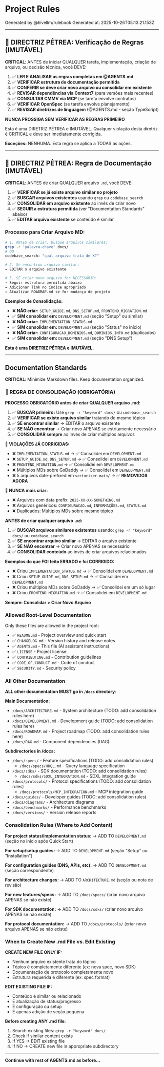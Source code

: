 <!-- RULEBOOK:START -->

# Project Rules

Generated by @hivellm/rulebook
Generated at: 2025-10-26T05:13:21.153Z

---

## 🚨 DIRECTRIZ PÉTREA: Verificação de Regras (IMUTÁVEL)

**CRITICAL**: ANTES de iniciar QUALQUER tarefa, implementação, criação de arquivo, ou decisão técnica, você DEVE:

1. ✅ **LER E ANALISAR as regras completas em @AGENTS.md**
2. ✅ **VERIFICAR estrutura de documentação permitida**
3. ✅ **CONFERIR se deve criar novo arquivo ou consolidar em existente**
4. ✅ **REVISAR dependências via Context7** (para versões mais recentes)
5. ✅ **CONSULTAR CMMV via MCP** (se tarefa envolve contratos)
6. ✅ **VERIFICAR OpenSpec** (se tarefa envolve planejamento)
7. ✅ **REVISAR diretrizes de linguagem** (@AGENTS.md - seção TypeScript)

**NUNCA PROSSIGA SEM VERIFICAR AS REGRAS PRIMEIRO**

Esta é uma DIRETRIZ PÉTREA e IMUTÁVEL. Qualquer violação desta diretriz é CRITICAL e deve ser imediatamente corrigida.

**Exceções:** NENHUMA. Esta regra se aplica a TODAS as ações.

---

## 🚨 DIRECTRIZ PÉTREA: Regra de Documentação (IMUTÁVEL)

**CRITICAL**: ANTES de criar QUALQUER arquivo `.md`, você DEVE:

1. ✅ **VERIFICAR se já existe arquivo similar no projeto**
2. ✅ **BUSCAR arquivos existentes** usando `grep` ou `codebase_search`
3. ✅ **CONSOLIDAR em arquivo existente** ao invés de criar novo
4. ✅ **SEGUIR a estrutura permitida** (ver "Documentation Standards" abaixo)
5. ✅ **EDITAR arquivo existente** se conteúdo é similar

### Processo para Criar Arquivo MD:

```bash
# 1. ANTES de criar, busque arquivos similares:
grep -r "palavra-chave" docs/
# OU
codebase_search: "qual arquivo trata de X?"

# 2. Se encontrou arquivo similar:
→ EDITAR o arquivo existente

# 3. SE criar novo arquivo for NECESSÁRIO:
→ Seguir estrutura permitida abaixo
→ Adicionar link no índice apropriado
→ Atualizar ROADMAP.md se for mudança de projeto
```

**Exemplos de Consolidação:**

- ❌ **NÃO criar:** `SETUP_GUIDE.md`, `DNS_SETUP.md`, `FRONTEND_MIGRATION.md`
- ✅ **SIM consolidar em:** `DEVELOPMENT.md` (seção "Setup" ou similar)
- ❌ **NÃO criar:** `IMPLEMENTATION_STATUS.md`
- ✅ **SIM consolidar em:** `DEVELOPMENT.md` (seção "Status" no início)
- ❌ **NÃO criar:** `CONFIGURACAO_DOMINIOS.md`, `DOMINIOS_INFO.md` (duplicados)
- ✅ **SIM consolidar em:** `DEVELOPMENT.md` (seção "DNS Setup")

**Esta é uma DIRETRIZ PÉTREA e IMUTÁVEL.**

---

## Documentation Standards

**CRITICAL**: Minimize Markdown files. Keep documentation organized.

### 🚨 REGRA DE CONSOLIDAÇÃO (OBRIGATÓRIA)

**PROCESSO OBRIGATÓRIO antes de criar QUALQUER arquivo .md:**

1. ✅ **BUSCAR primeiro:** Use `grep -r "keyword" docs/` ou `codebase_search`
2. ✅ **VERIFICAR se existe arquivo similar** tratando do mesmo tópico
3. ✅ **SE encontrar similar** → EDITAR o arquivo existente
4. ✅ **SE NÃO encontrar** → Criar novo APENAS se estritamente necessário
5. ✅ **CONSOLIDAR sempre** ao invés de criar múltiplos arquivos

**🚨 VIOLAÇÕES JÁ CORRIGIDAS:**

- ❌ `IMPLEMENTATION_STATUS.md` → ✅ Consolidei em `DEVELOPMENT.md`
- ❌ `SETUP_GUIDE.md`, `DNS_SETUP.md` → ✅ Consolidei em `DEVELOPMENT.md`
- ❌ `FRONTEND_MIGRATION.md` → ✅ Consolidei em `DEVELOPMENT.md`
- ❌ Múltiplos MDs sobre GoDaddy → ✅ Consolidei em `DEVELOPMENT.md`
- ❌ 5 arquivos date-prefixed em `vectorizer-main/` → ✅ **REMOVIDOS AGORA**

**🚨 NUNCA mais criar:**

- ❌ Arquivos com data prefix: `2025-XX-XX-SOMETHING.md`
- ❌ Arquivos genéricos: `CONFIGURACAO.md`, `INFORMAÇÕES.md`, `STATUS.md`
- ❌ Duplicados: Múltiplos MDs sobre mesmo tópico

**ANTES de criar qualquer arquivo `.md`:**

1. ✅ **BUSCAR arquivos similares existentes** usando: `grep -r "keyword" docs/` ou `codebase_search`
2. ✅ **SE encontrar arquivo similar** → EDITAR o arquivo existente
3. ✅ **SE NÃO encontrar** → Criar novo APENAS se necessário
4. ✅ **CONSOLIDAR conteúdo** ao invés de criar arquivos relacionados

**Exemplos do que FOI feito ERRADO e foi CORRIGIDO:**

- ❌ Criou `IMPLEMENTATION_STATUS.md` → ✅ Consolidei em `DEVELOPMENT.md`
- ❌ Criou `SETUP_GUIDE.md`, `DNS_SETUP.md` → ✅ Consolidei em `DEVELOPMENT.md`
- ❌ Criou múltiplos MDs sobre GoDaddy → ✅ Consolidei em um só lugar
- ❌ Criou `FRONTEND_MIGRATION.md` → ✅ Consolidei em `DEVELOPMENT.md`

**Sempre: Consolidar > Criar Novo Arquivo**

### Allowed Root-Level Documentation

Only these files are allowed in the project root:

- ✅ `README.md` - Project overview and quick start
- ✅ `CHANGELOG.md` - Version history and release notes
- ✅ `AGENTS.md` - This file (AI assistant instructions)
- ✅ `LICENSE` - Project license
- ✅ `CONTRIBUTING.md` - Contribution guidelines
- ✅ `CODE_OF_CONDUCT.md` - Code of conduct
- ✅ `SECURITY.md` - Security policy

### All Other Documentation

**ALL other documentation MUST go in `/docs` directory**:

**Main Documentation:**

- `/docs/ARCHITECTURE.md` - System architecture (TODO: add consolidation rules here)
- `/docs/DEVELOPMENT.md` - Development guide (TODO: add consolidation rules here)
- `/docs/ROADMAP.md` - Project roadmap (TODO: add consolidation rules here)
- `/docs/DAG.md` - Component dependencies (DAG)

**Subdirectories in /docs:**

- `/docs/specs/` - Feature specifications (TODO: add consolidation rules)
  - `/docs/specs/HDQL.md` - Query language specification
- `/docs/sdks/` - SDK documentation (TODO: add consolidation rules)
  - `/docs/sdks/SDXL_INTEGRATION.md` - SDXL integration guide
- `/docs/protocols/` - Protocol specifications (TODO: add consolidation rules)
  - `/docs/protocols/MCP_INTEGRATION.md` - MCP integration guide
- `/docs/guides/` - Developer guides (TODO: add consolidation rules)
- `/docs/diagrams/` - Architecture diagrams
- `/docs/benchmarks/` - Performance benchmarks
- `/docs/versions/` - Version release reports

### Consolidation Rules (Where to Add Content)

**For project status/implementation status:**
→ ADD TO `DEVELOPMENT.md` (seção no início após Quick Start)

**For setup/setup guides:**
→ ADD TO `DEVELOPMENT.md` (seção "Setup" ou "Installation")

**For configuration guides (DNS, APIs, etc):**
→ ADD TO `DEVELOPMENT.md` (seção correspondente)

**For architecture changes:**
→ ADD TO `ARCHITECTURE.md` (seção ou nota de revisão)

**For new features/specs:**
→ ADD TO `/docs/specs/` (criar novo arquivo APENAS se não existe)

**For SDK documentation:**
→ ADD TO `/docs/sdks/` (criar novo arquivo APENAS se não existe)

**For protocol documentation:**
→ ADD TO `/docs/protocols/` (criar novo arquivo APENAS se não existe)

### When to Create New .md File vs. Edit Existing

**CREATE NEW FILE ONLY IF:**

- Nenhum arquivo existente trata do tópico
- Tópico é completamente diferente (ex: nova spec, novo SDK)
- Documentação de protocolo completamente novo
- Estrutura requerida é diferente (ex: spec format)

**EDIT EXISTING FILE IF:**

- Conteúdo é similar ou relacionado
- É atualização de status/progresso
- É configuração ou setup
- É apenas adição de seção pequena

**Before creating ANY .md file:**

1. Search existing files: `grep -r "keyword" docs/`
2. Check if similar content exists
3. If YES → EDIT existing file
4. If NO → CREATE new file in appropriate subdirectory

---

**Continue with rest of AGENTS.md as before...**
